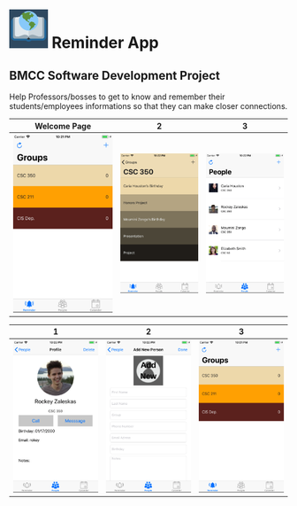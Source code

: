 # <img src="https://github.com/mixemer/AR-Book-World/blob/master/images/logo6.png" width="70">   Reminder App 
## BMCC Software Development Project

Help Professors/bosses to get to know and remember their students/employees informations so that they can make closer connections.

Welcome Page                 |2                               | 3
:---------------------------:|:------------------------------:|:------------------------------:
![](images/1.png)             |  ![](images/2.png)           | ![](images/3.png)



1                            |  2                             | 3
:---------------------------:|:------------------------------:|:------------------------------:
![](images/4.png)            |  ![](images/5.png)         | ![](images/1.png)
